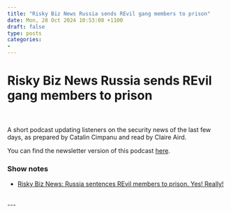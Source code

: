 ```yaml
---
title: "Risky Biz News Russia sends REvil gang members to prison"
date: Mon, 28 Oct 2024 10:53:08 +1100
draft: false
type: posts
categories: 
- 
---
```

# Risky Biz News Russia sends REvil gang members to prison

<br/>

<br/>
A short podcast updating listeners on the security news of the last few days, as prepared by Catalin Cimpanu and read by Claire Aird.

You can find the newsletter version of this podcast [here](https://news.risky.biz).

### Show notes

-   [Risky Biz News: Russia sentences REvil members to prison. Yes! Really!](https://news.risky.biz/risky-biz-news-russia-sentences-revil-members-to-prison-yes-really/)

<br/>
---

